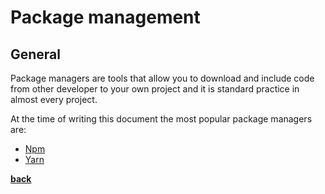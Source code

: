 # Package management

## General

Package managers are tools that allow you to download and include code from other developer to your own project and it is standard practice in almost every project.

At the time of writing this document the most popular package managers are:

* [Npm](https://npmjs.com)
* [Yarn](https://yarnpkg.com/en/)

**[back](../README.md)**
